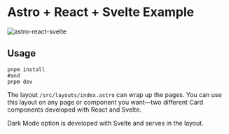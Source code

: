 # Astro + React + Svelte Example

![astro-react-svelte](https://user-images.githubusercontent.com/10114716/187041287-4705b3c1-32ba-4ffc-8bcf-49520aabcb61.png)

## Usage

```
pnpm install
#and
pnpm dev
```

The layout `/src/layouts/index.astro` can wrap up the pages. You can use this layout on any page or component you want—two different Card components developed with React and Svelte.

Dark Mode option is developed with Svelte and serves in the layout.
